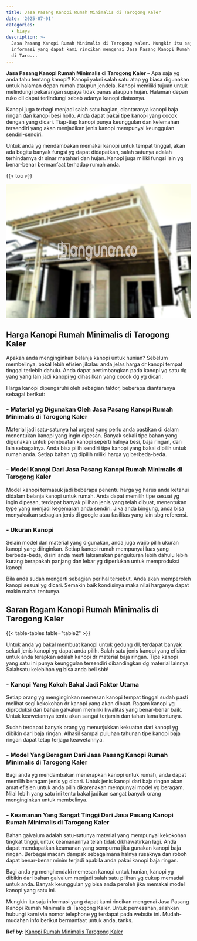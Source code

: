 ```yaml
---
title: Jasa Pasang Kanopi Rumah Minimalis di Tarogong Kaler
date: '2025-07-01'
categories:
  - biaya
description: >-
  Jasa Pasang Kanopi Rumah Minimalis di Tarogong Kaler. Mungkin itu saja
  informasi yang dapat kami rincikan mengenai Jasa Pasang Kanopi Rumah Minimalis
  di Taro...
---
```


**Jasa Pasang Kanopi Rumah Minimalis di Tarogong Kaler** – Apa saja yg anda tahu tentang kanopi? Kanopi yakni salah satu atap yg biasa digunakan untuk halaman depan rumah ataupun jendela. Kanopi memiliki tujuan untuk melindungi pekarangan supaya tidak panas ataupun hujan. Halaman depan ruko dll dapat terlindungi sebab adanya kanopi diatasnya.

Kanopi juga terbagi menjadi salah satu bagian, diantaranya kanopi baja ringan dan kanopi besi hollo. Anda dapat pakai tipe kanopi yang cocok dengan yang dicari. Tiap-tiap kanopi punya keunggulan dan kelemahan tersendiri yang akan menjadikan jenis kanopi mempunyai keunggulan sendiri-sendiri.

Untuk anda yg mendambakan memakai kanopi untuk tempat tinggal, akan ada begitu banyak fungsi yg dapat didapatkan, salah satunya adalah terhindarnya dr sinar matahari dan hujan. Kanopi juga miliki fungsi lain yg benar-benar bermanfaat terhadap rumah anda.

{{< toc >}}

![Jasa Pasang Kanopi Rumah Minimalis di Tarogong Kaler](/images/harga-kanopi-minimalis-17.png)

## Harga Kanopi Rumah Minimalis di Tarogong Kaler

Apakah anda menginginkan belanja kanopi untuk hunian? Sebelum membelinya, bakal lebih efisien jikalau anda jelas harga dr kanopi tempat tinggal terlebih dahulu. Anda dapat pertimbangkan pada kanopi yg satu dg yang yang lain jadi kanopi yg dihasilkan yang cocok dg yg dicari.

Harga kanopi dipengaruhi oleh sebagian faktor, beberapa diantaranya sebagai berikut:

### \- Material yg Digunakan Oleh Jasa Pasang Kanopi Rumah Minimalis di Tarogong Kaler

Material jadi satu-satunya hal urgent yang perlu anda pastikan di dalam menentukan kanopi yang ingin dipesan. Banyak sekali tipe bahan yang digunakan untuk pembuatan kanopi seperti halnya besi, baja ringan, dan lain sebagainya. Anda bisa pilih sendiri tipe kanopi yang bakal dipilih untuk rumah anda. Setiap bahan yg dipilih miliki harga yg berbeda-beda.

### \- Model Kanopi Dari Jasa Pasang Kanopi Rumah Minimalis di Tarogong Kaler

Model kanopi termasuk jadi beberapa penentu harga yg harus anda ketahui didalam belanja kanopi untuk rumah. Anda dapat memilih tipe sesuai yg ingin dipesan, terdapat banyak pilihan jenis yang telah dibuat, menentukan type yang menjadi kegemaran anda sendiri. Jika anda bingung, anda bisa menyaksikan sebagian jenis di google atau fasilitas yang lain sbg referensi.

### \- Ukuran Kanopi

Selain model dan material yang digunakan, anda juga wajib pilih ukuran kanopi yang diinginkan. Setiap kanopi rumah mempunyai luas yang berbeda-beda, disini anda mesti laksanakan pengukuran lebih dahulu lebih kurang berapakah panjang dan lebar yg diperlukan untuk memproduksi kanopi.

Bila anda sudah mengerti sebagian perihal tersebut. Anda akan memperoleh kanopi sesuai yg dicari. Semakin baik kondisinya maka nilai harganya dapat makin mahal tentunya.

## Saran Ragam Kanopi Rumah Minimalis di Tarogong Kaler

{{< table-tables table="table2" >}}

Untuk anda yg bakal membuat kanopi untuk gedung dll, terdapat banyak sekali jenis kanopi yg dapat anda pilih. Salah satu jenis kanopi yang efisien untuk anda terapkan adalah kanopi dr material baja ringan. Tipe kanopi yang satu ini punya keunggulan tersendiri dibandingkan dg material lainnya. Salahsatu kelebihan yg bisa anda beli sbb!

### \- Kanopi Yang Kokoh Bakal Jadi Faktor Utama

Setiap orang yg menginginkan memesan kanopi tempat tinggal sudah pasti melihat segi kekokohan dr kanopi yang akan dibuat. Ragam kanopi yg diproduksi dari bahan galvalum memiliki kwalitas yang benar-benar baik. Untuk keawetannya tentu akan sangat terjamin dan tahan lama tentunya.

Sudah terdapat banyak orang yg menunjukkan kekuatan dari kanopi yg dibikin dari baja ringan. Alhasil sampai puluhan tahunan tipe kanopi baja ringan dapat tetap terjaga keawetannya.

### \- Model Yang Beragam Dari Jasa Pasang Kanopi Rumah Minimalis di Tarogong Kaler

Bagi anda yg mendambakan menerapkan kanopi untuk rumah, anda dapat memilih beragam jenis yg dicari. Untuk jenis kanopi dari baja ringan akan amat efisien untuk anda pilih dikarenakan mempunyai model yg beragam. Nilai lebih yang satu ini tentu bakal jadikan sangat banyak orang menginginkan untuk membelinya.

### \- Keamanan Yang Sangat Tinggi Dari Jasa Pasang Kanopi Rumah Minimalis di Tarogong Kaler

Bahan galvalum adalah satu-satunya material yang mempunyai kekokohan tingkat tinggi, untuk keamanannya telah tidak dikhawatirkan lagi. Anda dapat mendapatkan keamanan yang sempurna jika gunakan kanopi baja ringan. Berbagai macam dampak sebagaimana halnya rusaknya dan roboh dapat benar-benar minim terjadi apabila anda pakai kanopi baja ringan.

Bagi anda yg menghendaki memesan kanopi untuk hunian, kanopi yg dibikin dari bahan galvalum menjadi salah satu pilihan yg cukup memadai untuk anda. Banyak keunggulan yg bisa anda peroleh jika memakai model kanopi yang satu ini.

Mungkin itu saja informasi yang dapat kami rincikan mengenai Jasa Pasang Kanopi Rumah Minimalis di Tarogong Kaler. Untuk pemesanan, silahkan hubungi kami via nomor telephone yg terdapat pada website ini. Mudah-mudahan info berikut bermanfaat untuk anda, tanks.

**Ref by:**  [Kanopi Rumah Minimalis Tarogong Kaler](https://id.wikipedia.org/wiki/Kanopi)
